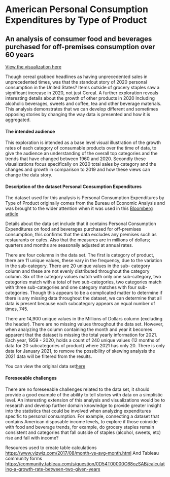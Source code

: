 
# American Personal Consumption Expenditures by Type of Product

## An analysis of consumer food and beverages purchased for off-premises consumption over 60 years

[View the visualization here](https://public.tableau.com/app/profile/sasha.girling/viz/TrendsinUSPersonalConsumptionExpendituresbyTypeofProduct/Trendanalysis)

Though cereal grabbed headlines as having unprecedented sales in unprecedented times, was that the standout story of 2020 personal consumption in the United States? 
Items outside of grocery staples saw a significant increase in 2020, not just Cereal. A further exploration reveals interesting details about the growth of other products in 2020 Including alcoholic beverages, sweets and coffee, tea and other beverage materials. This analysis demonstrates that we can develop different and sometimes opposing stories  by changing the way data is presented and how it is aggregated. 

#### The intended audience
This exploration is intended as a base level visual illustration of the growth rates of each category of consumable products over the time of data, to give the audience an understanding of the overall top categories and the trends that have changed between 1960 and 2020.
Secondly these visualizations focus specifically on 2020 total sales by category and the changes and growth in comparison to 2019 and how these views can change the data story.

#### Description of the dataset Personal Consumption Expenditures
The dataset used for this analysis is Personal Consumption Expenditures by Type of Product originally comes from the Bureau of Economic Analysis and was brought to the wider attention when it was used in this [Bloomberg article](https://www.bloomberg.com/opinion/articles/2021-02-24/beyond-grape-nuts-cereal-makers-had-a-very-weird-year)

Details about the data set include that it contains Personal Consumption Expenditures on food and beverages purchased for off-premises consumption, this confirms that the data excludes any premises such as restaurants or cafes. Also that the measures are in millions of dollars; quarters and months are seasonally adjusted at annual rates.

There are four columns in the data set.
The first is category of product, there are 11 unique values, these vary in the frequency, due to the variation in the sub-category. There are 20 unique values in the sub- category column and these are not evenly distributed throughout the category column. Six of the category values match with only one sub-category, two categories match with a total of two sub-categories, two categories match with three sub-categories and one category matches with four sub-categories.  Though this appears to be a complicated matter to determine if there is any missing data throughout the dataset, we can determine that all data is present because each subcategory appears an equal number of times, 745.

There are 14,900 unique values in the Millions of Dollars column (excluding the header). 
There are no missing values throughout the data set. However, when analyzing the column containing the month and year it becomes apparent that the dataset is missing the total yearly information for 2021. Each year, 1959 - 2020, holds a count of 240 unique values (12 months of data for 20 subcategories of product) where 2021 has only 20. There is only data for January 2021, to remove the possibility of skewing analysis the 2021 data will be filtered from the results. 

You can view the original data set[here](https://data.world/makeovermonday/2021w12)

#### Foreseeable challenges
There are no foreseeable challenges related to the data set, it should provide a good example of the ability to tell stories with data on a simplistic level. 
An interesting extension of this analysis and visualizations would be to research and develop further domain knowledge to provide greater insight into the statistics that could be involved when analyzing expenditures specific to personal consumption. For example, connecting a dataset that contains American disposable income levels, to explore if those coincide with food and beverage trends, for example, do grocery staples remain consistent and categories that fall outside of staples (alcohol, sweets, etc) rise and fall with income? 

Resources used to create table calculations
https://www.vizwiz.com/2017/08/month-vs-avg-month.html
And Tableau community forms 
https://community.tableau.com/s/question/0D54T00000C68ozSAB/calculating-a-growth-rate-between-two-given-years


